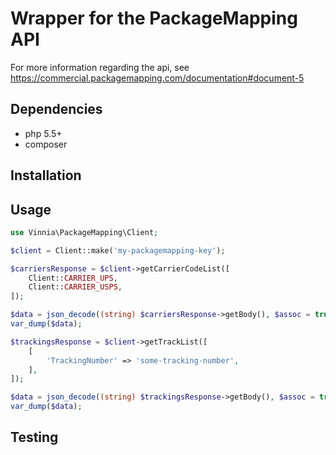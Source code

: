 # Wrapper for the PackageMapping API
For more information regarding the api, see https://commercial.packagemapping.com/documentation#document-5

## Dependencies
- php 5.5+
- composer

## Installation

## Usage
```php
use Vinnia\PackageMapping\Client;

$client = Client::make('my-packagemapping-key');

$carriersResponse = $client->getCarrierCodeList([
    Client::CARRIER_UPS,
    Client::CARRIER_USPS,
]);

$data = json_decode((string) $carriersResponse->getBody(), $assoc = true);
var_dump($data);

$trackingsResponse = $client->getTrackList([
    [
        'TrackingNumber' => 'some-tracking-number',
    ],
]);

$data = json_decode((string) $trackingsResponse->getBody(), $assoc = true);
var_dump($data);

```

## Testing
